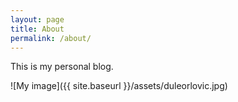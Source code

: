 ```yaml
---
layout: page
title: About
permalink: /about/
---
```


This is my personal blog.

![My image]({{ site.baseurl }}/assets/duleorlovic.jpg)
